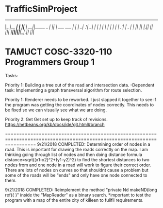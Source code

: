 # TrafficSimProject
 _____         ___ ___ _        _____ _           _     _           
|_   _|___ ___|  _|  _|_|___   |   __|_|_____ _ _| |___| |_ ___ ___ 
  | | |  _| .'|  _|  _| |  _|  |__   | |     | | | | .'|  _| . |  _|
  |_| |_| |__,|_| |_| |_|___|  |_____|_|_|_|_|___|_|__,|_| |___|_|  

TAMUCT COSC-3320-110 Programmers Group 1
======================================================================================================================
Tasks:

Priority 1: Building a tree out of the road and intersection data. 
-Dependent task: Implementing a graph transversal algorithm for route selection.

Priority 1: Renderer needs to be reworked. I just slapped it together to see if the program was getting
the coordinates of nodes correctly. This needs to be fixed so we can visually see what we are doing. 

Priority 2: Get Get set up to keep track of revisions.
https://netbeans.org/kb/docs/ide/git.html#branch

=======================================================================================================================
9/21/2018 COMPLETED: Determining order of nodes in a road. This is important for drawing the roads correctly on the map.
I am thinking going through list of nodes and then doing distance formula distance=sqrt((x1-x2)^2+(y1-y2)^2)
to find the shortest distances to two nodes from and one node in a road will work to figure their correct order.
There are lots of nodes on curves so that shouldnt cause a problem but some of the roads will be "ends" and only have one node connected to them. 

9/21/2018 COMPLETED: Reimplement the method "private Nd makeND(long ref){ }" inside the "MapReader" as a binary search. 
*important to test the program with a map of the entire city of killeen to fullfil requirements. 




